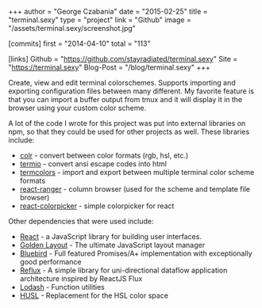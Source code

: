 +++
author = "George Czabania"
date = "2015-02-25"
title = "terminal.sexy"
type = "project"
link = "Github"
image = "/assets/terminal.sexy/screenshot.jpg"

[commits]
  first = "2014-04-10"
  total = "113"

[links]
  Github = "https://github.com/stayradiated/terminal.sexy"
  Site = "https://terminal.sexy"
  Blog-Post = "/blog/terminal.sexy"
+++

Create, view and edit terminal colorschemes. Supports importing and exporting
configuration files between many different. My favorite feature is that you can
import a buffer output from tmux and it will display it in the browser using
your custom color scheme.

A lot of the code I wrote for this project was put into external libraries on
npm, so that they could be used for other projects as well. These libraries
include:

- [colr](https://github.com/stayradiated/colr) - convert between color formats
  (rgb, hsl, etc.)
- [termio](https://github.com/stayradiated/termio) - convert ansi escape codes
  into html
- [termcolors](https://github.com/stayradiated/termcolors) - import and export
  between multiple terminal color scheme formats
- [react-ranger](https://github.com/stayradiated/react-ranger) - column browser
  (used for the scheme and template file browser)
- [react-colorpicker](https://github.com/stayradiated/react-colorpicker) -
  simple colorpicker for react

Other dependencies that were used include:

- [React](https://www.npmjs.com/package/react) - a JavaScript library for
  building user interfaces.
- [Golden Layout](https://www.npmjs.com/package/golden-layout) - The ultimate
  JavaScript layout manager 
- [Bluebird](https://www.npmjs.com/package/bluebird) - Full featured
  Promises/A+ implementation with exceptionally good performance
- [Reflux](https://www.npmjs.com/package/reflux) - A simple library for
  uni-directional dataflow application architecture inspired by ReactJS Flux
- [Lodash](https://www.npmjs.com/package/lodash) - Function utilities
- [HUSL](https://www.npmjs.com/package/husl) - Replacement for the HSL color
  space
